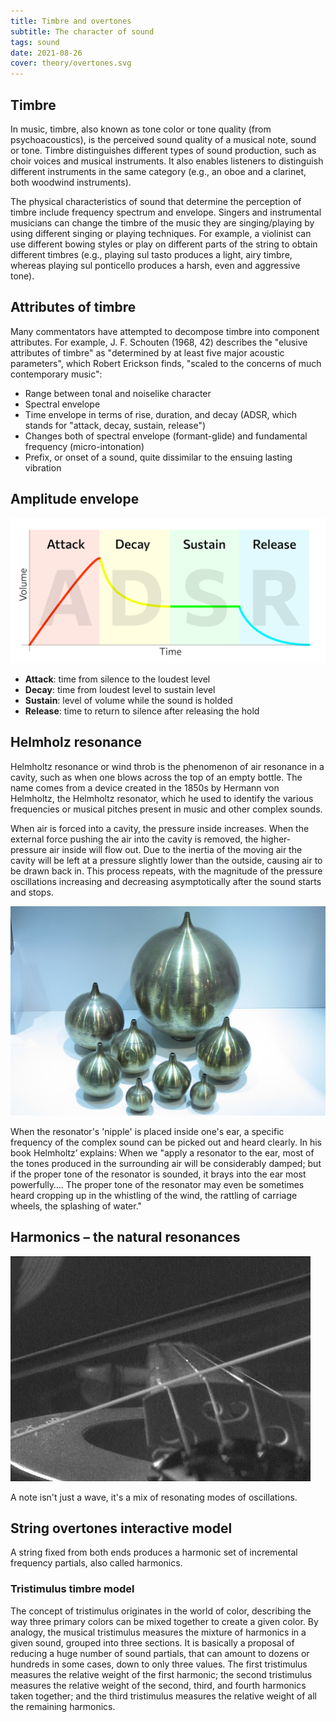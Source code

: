 ```yaml
---
title: Timbre and overtones
subtitle: The character of sound
tags: sound
date: 2021-08-26
cover: theory/overtones.svg
---
```


## Timbre

In music, timbre, also known as tone color or tone quality (from psychoacoustics), is the perceived sound quality of a musical note, sound or tone. Timbre distinguishes different types of sound production, such as choir voices and musical instruments. It also enables listeners to distinguish different instruments in the same category (e.g., an oboe and a clarinet, both woodwind instruments). 

The physical characteristics of sound that determine the perception of timbre include frequency spectrum and envelope. Singers and instrumental musicians can change the timbre of the music they are singing/playing by using different singing or playing techniques. For example, a violinist can use different bowing styles or play on different parts of the string to obtain different timbres (e.g., playing sul tasto produces a light, airy timbre, whereas playing sul ponticello produces a harsh, even and aggressive tone).

## Attributes of timbre

Many commentators have attempted to decompose timbre into component attributes. For example, J. F. Schouten (1968, 42) describes the "elusive attributes of timbre" as "determined by at least five major acoustic parameters", which Robert Erickson finds, "scaled to the concerns of much contemporary music":

- Range between tonal and noiselike character
- Spectral envelope
- Time envelope in terms of rise, duration, and decay (ADSR, which stands for "attack, decay, sustain, release")
- Changes both of spectral envelope (formant-glide) and fundamental frequency (micro-intonation)
- Prefix, or onset of a sound, quite dissimilar to the ensuing lasting vibration


## Amplitude envelope

![](./adsr.svg)

- **Attack**: time from silence to the loudest level
- **Decay**: time from loudest level to sustain level
- **Sustain**: level of volume while the sound is holded
- **Release**: time to return to silence after releasing the hold

## Helmholz resonance

Helmholtz resonance or wind throb is the phenomenon of air resonance in a cavity, such as when one blows across the top of an empty bottle. The name comes from a device created in the 1850s by Hermann von Helmholtz, the Helmholtz resonator, which he used to identify the various frequencies or musical pitches present in music and other complex sounds.

When air is forced into a cavity, the pressure inside increases. When the external force pushing the air into the cavity is removed, the higher-pressure air inside will flow out. Due to the inertia of the moving air the cavity will be left at a pressure slightly lower than the outside, causing air to be drawn back in. This process repeats, with the magnitude of the pressure oscillations increasing and decreasing asymptotically after the sound starts and stops. 

![](./Helmholtz_resonator.jpg)

When the resonator's 'nipple' is placed inside one's ear, a specific frequency of the complex sound can be picked out and heard clearly. In his book Helmholtz’ explains: When we "apply a resonator to the ear, most of the tones produced in the surrounding air will be considerably damped; but if the proper tone of the resonator is sounded, it brays into the ear most powerfully…. The proper tone of the resonator may even be sometimes heard cropping up in the whistling of the wind, the rattling of carriage wheels, the splashing of water." 

## Harmonics – the natural resonances

<img src="./Bowed_violin_string_helholz_corner.gif" >

<youtube-embed video="9O3VEXzuOKI" />

A note isn't just a wave, it's a mix of resonating modes of oscillations.

## String overtones interactive model

A string fixed from both ends produces a harmonic set of incremental frequency partials, also called harmonics. 

<string-overtones />
<svg-save svg="overtones" />


### Tristimulus timbre model

The concept of tristimulus originates in the world of color, describing the way three primary colors can be mixed together to create a given color. By analogy, the musical tristimulus measures the mixture of harmonics in a given sound, grouped into three sections. It is basically a proposal of reducing a huge number of sound partials, that can amount to dozens or hundreds in some cases, down to only three values. The first tristimulus measures the relative weight of the first harmonic; the second tristimulus measures the relative weight of the second, third, and fourth harmonics taken together; and the third tristimulus measures the relative weight of all the remaining harmonics.

